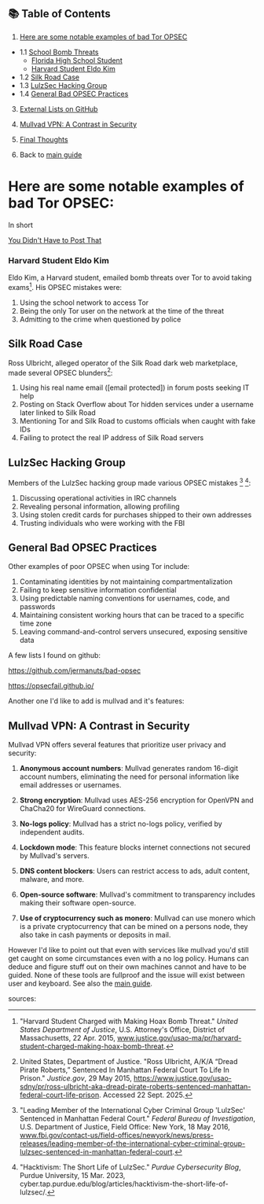 ## 📚 Table of Contents

1. [Here are some notable examples of bad Tor OPSEC](#here-are-some-notable-examples-of-bad-tor-opsec)
* 1.1 [School Bomb Threats](#school-bomb-threats)
   * [Florida High School Student](#florida-high-school-student)
   * [Harvard Student Eldo Kim](#harvard-student-eldo-kim)
* 1.2 [Silk Road Case](#silk-road-case)
* 1.3 [LulzSec Hacking Group](#lulzsec-hacking-group)
* 1.4 [General Bad OPSEC Practices](#general-bad-opsec-practices)

3. [External Lists on GitHub](#a-few-lists-i-found-on-github)

4. [Mullvad VPN: A Contrast in Security](#mullvad-vpn-a-contrast-in-security)

5. [Final Thoughts](#final-thoughts)
6. Back to [main guide](../README.md)

# Here are some notable examples of bad Tor OPSEC:

In short

[You Didn't Have to Post That](https://www.youtube.com/watch?v=AkQaL9SU2BY)

### Harvard Student Eldo Kim

Eldo Kim, a Harvard student, emailed bomb threats over Tor to avoid taking exams[^doj]. His OPSEC mistakes were:

1. Using the school network to access Tor
2. Being the only Tor user on the network at the time of the threat
3. Admitting to the crime when questioned by police

## Silk Road Case

Ross Ulbricht, alleged operator of the Silk Road dark web marketplace, made several OPSEC blunders[^ulbricht]:

1. Using his real name email ([email protected]) in forum posts seeking IT help
2. Posting on Stack Overflow about Tor hidden services under a username later linked to Silk Road
3. Mentioning Tor and Silk Road to customs officials when caught with fake IDs
4. Failing to protect the real IP address of Silk Road servers

## LulzSec Hacking Group

Members of the LulzSec hacking group made various OPSEC mistakes [^fbi] [^purdue]:

1. Discussing operational activities in IRC channels
2. Revealing personal information, allowing profiling
3. Using stolen credit cards for purchases shipped to their own addresses
4. Trusting individuals who were working with the FBI

## General Bad OPSEC Practices

Other examples of poor OPSEC when using Tor include:

1. Contaminating identities by not maintaining compartmentalization
2. Failing to keep sensitive information confidential
3. Using predictable naming conventions for usernames, code, and passwords
4. Maintaining consistent working hours that can be traced to a specific time zone
5. Leaving command-and-control servers unsecured, exposing sensitive data

A few lists I found on github:

https://github.com/jermanuts/bad-opsec 

https://opsecfail.github.io/

Another one I'd like to add is mullvad and it's features:

## Mullvad VPN: A Contrast in Security

Mullvad VPN offers several features that prioritize user privacy and security:

1. **Anonymous account numbers**: Mullvad generates random 16-digit account numbers, eliminating the need for personal information like email addresses or usernames.

2. **Strong encryption**: Mullvad uses AES-256 encryption for OpenVPN and ChaCha20 for WireGuard connections.

3. **No-logs policy**: Mullvad has a strict no-logs policy, verified by independent audits.

4. **Lockdown mode**: This feature blocks internet connections not secured by Mullvad's servers.

5. **DNS content blockers**: Users can restrict access to ads, adult content, malware, and more.

6. **Open-source software**: Mullvad's commitment to transparency includes making their software open-source.

7. **Use of cryptocurrency such as monero**: Mullvad can use monero which is a private cryptocurrency that can be mined on a persons node, they also take in cash payments or deposits in mail.

However I'd like to point out that even with services like mullvad you'd still get caught on some circumstances even with a no log policy. Humans can deduce and figure stuff out on their own machines cannot and have to be guided. None of these tools are fullproof and the issue will exist between user and keyboard. See also the [main guide](../README.md#how-to-opsec).


sources:

[^ulbricht]: United States, Department of Justice. "Ross Ulbricht, A/K/A “Dread Pirate Roberts,” Sentenced In Manhattan Federal Court To Life In Prison." *Justice.gov*, 29 May 2015, https://www.justice.gov/usao-sdny/pr/ross-ulbricht-aka-dread-pirate-roberts-sentenced-manhattan-federal-court-life-prison. Accessed 22 Sept. 2025.

[^doj]: "Harvard Student Charged with Making Hoax Bomb Threat." *United States Department of Justice*, U.S. Attorney's Office, District of Massachusetts, 22 Apr. 2015, www.justice.gov/usao-ma/pr/harvard-student-charged-making-hoax-bomb-threat.


[^fbi]: "Leading Member of the International Cyber Criminal Group 'LulzSec' Sentenced in Manhattan Federal Court." *Federal Bureau of Investigation*, U.S. Department of Justice, Field Office: New York, 18 May 2016, www.fbi.gov/contact-us/field-offices/newyork/news/press-releases/leading-member-of-the-international-cyber-criminal-group-lulzsec-sentenced-in-manhattan-federal-court.

[^purdue]: "Hacktivism: The Short Life of LulzSec." *Purdue Cybersecurity Blog*, Purdue University, 15 Mar. 2023, cyber.tap.purdue.edu/blog/articles/hacktivism-the-short-life-of-lulzsec/.